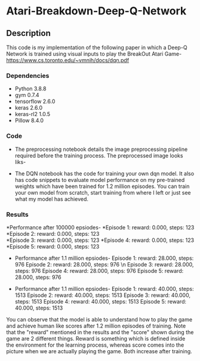 # Atari-Breakdown-Deep-Q-Network

## Description

This code is my implementation of the following paper in which a Deep-Q Network is trained using visual inputs to play the BreakOut Atari Game- 
https://www.cs.toronto.edu/~vmnih/docs/dqn.pdf

### Dependencies

* Python 3.8.8
* gym  0.7.4
* tensorflow 2.6.0
* keras 2.6.0
* keras-rl2 1.0.5
* Pillow 8.4.0

### Code

* The preprocessing notebook details the image preprocessing pipeline required before the training process. The preprocessed image looks liks-


* The DQN notebook has the code for training your own dqn model. It also has code snippets to evaluate model performance on my pre-trained weights which have been trained
for 1.2 million episodes. You can train your own model from scratch, start training from where I left or just see what my model has achieved.

### Results

*Performance after 100000 epsiodes-
*Episode 1: reward: 0.000, steps: 123 
*Episode 2: reward: 0.000, steps: 123  
*Episode 3: reward: 0.000, steps: 123 
*Episode 4: reward: 0.000, steps: 123 
*Episode 5: reward: 0.000, steps: 123 

* Performance after 1.1 million epsiodes-
Episode 1: reward: 28.000, steps: 976 
Episode 2: reward: 28.000, steps: 976 \n
Episode 3: reward: 28.000, steps: 976
Episode 4: reward: 28.000, steps: 976
Episode 5: reward: 28.000, steps: 976

* Performance after 1.1 million epsiodes-
Episode 1: reward: 40.000, steps: 1513
Episode 2: reward: 40.000, steps: 1513
Episode 3: reward: 40.000, steps: 1513
Episode 4: reward: 40.000, steps: 1513
Episode 5: reward: 40.000, steps: 1513


You can observe that the model is able to understand how to play the game and achieve human like scores after 1.2 million episodes of training. 
Note that the "reward" mentioned in the results and the "score" shown during the game are 2 different things. Reward is something which is defined inside the environment
for the learning process, whereas score comes into the picture when we are actually playing the game. Both increase after training.
